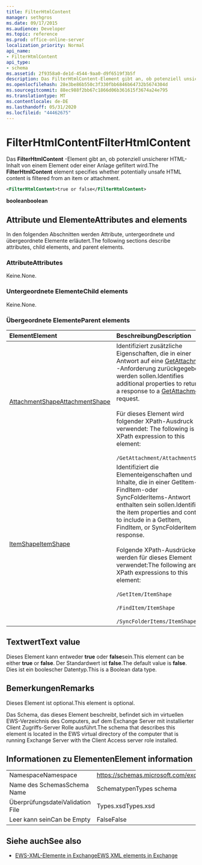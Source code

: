 ```yaml
---
title: FilterHtmlContent
manager: sethgros
ms.date: 09/17/2015
ms.audience: Developer
ms.topic: reference
ms.prod: office-online-server
localization_priority: Normal
api_name:
- FilterHtmlContent
api_type:
- schema
ms.assetid: 2f9358a0-de1d-4544-9aa0-d9f6519f3b5f
description: Das FilterHtmlContent-Element gibt an, ob potenziell unsicherer HTML-Inhalt von einem Element oder einer Anlage gefiltert wird.
ms.openlocfilehash: 28e3be86b550c3f330fbb6846b64732b5674304d
ms.sourcegitcommit: 88ec988f2bb67c1866d06b361615f3674a24e795
ms.translationtype: MT
ms.contentlocale: de-DE
ms.lasthandoff: 05/31/2020
ms.locfileid: "44462675"
---
```

# <a name="filterhtmlcontent"></a><span data-ttu-id="5cbf3-103">FilterHtmlContent</span><span class="sxs-lookup"><span data-stu-id="5cbf3-103">FilterHtmlContent</span></span>

<span data-ttu-id="5cbf3-104">Das **FilterHtmlContent** -Element gibt an, ob potenziell unsicherer HTML-Inhalt von einem Element oder einer Anlage gefiltert wird.</span><span class="sxs-lookup"><span data-stu-id="5cbf3-104">The **FilterHtmlContent** element specifies whether potentially unsafe HTML content is filtered from an item or attachment.</span></span> 
  
```xml
<FilterHtmlContent>true or false</FilterHtmlContent>
```

 <span data-ttu-id="5cbf3-105">**boolean**</span><span class="sxs-lookup"><span data-stu-id="5cbf3-105">**boolean**</span></span>
## <a name="attributes-and-elements"></a><span data-ttu-id="5cbf3-106">Attribute und Elemente</span><span class="sxs-lookup"><span data-stu-id="5cbf3-106">Attributes and elements</span></span>

<span data-ttu-id="5cbf3-107">In den folgenden Abschnitten werden Attribute, untergeordnete und übergeordnete Elemente erläutert.</span><span class="sxs-lookup"><span data-stu-id="5cbf3-107">The following sections describe attributes, child elements, and parent elements.</span></span>
  
### <a name="attributes"></a><span data-ttu-id="5cbf3-108">Attribute</span><span class="sxs-lookup"><span data-stu-id="5cbf3-108">Attributes</span></span>

<span data-ttu-id="5cbf3-109">Keine.</span><span class="sxs-lookup"><span data-stu-id="5cbf3-109">None.</span></span>
  
### <a name="child-elements"></a><span data-ttu-id="5cbf3-110">Untergeordnete Elemente</span><span class="sxs-lookup"><span data-stu-id="5cbf3-110">Child elements</span></span>

<span data-ttu-id="5cbf3-111">Keine.</span><span class="sxs-lookup"><span data-stu-id="5cbf3-111">None.</span></span>
  
### <a name="parent-elements"></a><span data-ttu-id="5cbf3-112">Übergeordnete Elemente</span><span class="sxs-lookup"><span data-stu-id="5cbf3-112">Parent elements</span></span>

|<span data-ttu-id="5cbf3-113">**Element**</span><span class="sxs-lookup"><span data-stu-id="5cbf3-113">**Element**</span></span>|<span data-ttu-id="5cbf3-114">**Beschreibung**</span><span class="sxs-lookup"><span data-stu-id="5cbf3-114">**Description**</span></span>|
|:-----|:-----|
|[<span data-ttu-id="5cbf3-115">AttachmentShape</span><span class="sxs-lookup"><span data-stu-id="5cbf3-115">AttachmentShape</span></span>](attachmentshape.md) <br/> | <span data-ttu-id="5cbf3-116">Identifiziert zusätzliche Eigenschaften, die in einer Antwort auf eine [GetAttachment](getattachment.md) -Anforderung zurückgegeben werden sollen.</span><span class="sxs-lookup"><span data-stu-id="5cbf3-116">Identifies additional properties to return in a response to a [GetAttachment](getattachment.md) request.</span></span>  <br/><br/>  <span data-ttu-id="5cbf3-117">Für dieses Element wird folgender XPath-Ausdruck verwendet: </span><span class="sxs-lookup"><span data-stu-id="5cbf3-117">The following is the XPath expression to this element:</span></span> <br/> <br/>  `/GetAttachment/AttachmentShape` <br/> |
|[<span data-ttu-id="5cbf3-118">ItemShape</span><span class="sxs-lookup"><span data-stu-id="5cbf3-118">ItemShape</span></span>](itemshape.md) <br/> | <span data-ttu-id="5cbf3-119">Identifiziert die Elementeigenschaften und Inhalte, die in einer GetItem-, FindItem-oder SyncFolderItems-Antwort enthalten sein sollen.</span><span class="sxs-lookup"><span data-stu-id="5cbf3-119">Identifies the item properties and content to include in a GetItem, FindItem, or SyncFolderItems response.</span></span>  <br/> <br/> <span data-ttu-id="5cbf3-120">Folgende XPath-Ausdrücke werden für dieses Element verwendet:</span><span class="sxs-lookup"><span data-stu-id="5cbf3-120">The following are the XPath expressions to this element:</span></span> <br/> <br/>  `/GetItem/ItemShape`<br/> <br/>  `/FindItem/ItemShape`<br/> <br/>  `/SyncFolderItems/ItemShape` <br/> |
   
## <a name="text-value"></a><span data-ttu-id="5cbf3-121">Textwert</span><span class="sxs-lookup"><span data-stu-id="5cbf3-121">Text value</span></span>

<span data-ttu-id="5cbf3-122">Dieses Element kann entweder **true** oder **false**sein.</span><span class="sxs-lookup"><span data-stu-id="5cbf3-122">This element can be either **true** or **false**.</span></span> <span data-ttu-id="5cbf3-123">Der Standardwert ist **false**.</span><span class="sxs-lookup"><span data-stu-id="5cbf3-123">The default value is **false**.</span></span> <span data-ttu-id="5cbf3-124">Dies ist ein boolescher Datentyp.</span><span class="sxs-lookup"><span data-stu-id="5cbf3-124">This is a Boolean data type.</span></span>
  
## <a name="remarks"></a><span data-ttu-id="5cbf3-125">Bemerkungen</span><span class="sxs-lookup"><span data-stu-id="5cbf3-125">Remarks</span></span>

<span data-ttu-id="5cbf3-126">Dieses Element ist optional.</span><span class="sxs-lookup"><span data-stu-id="5cbf3-126">This element is optional.</span></span>
  
<span data-ttu-id="5cbf3-127">Das Schema, das dieses Element beschreibt, befindet sich im virtuellen EWS-Verzeichnis des Computers, auf dem Exchange Server mit installierter Client Zugriffs-Server Rolle ausführt.</span><span class="sxs-lookup"><span data-stu-id="5cbf3-127">The schema that describes this element is located in the EWS virtual directory of the computer that is running Exchange Server with the Client Access server role installed.</span></span>
  
## <a name="element-information"></a><span data-ttu-id="5cbf3-128">Informationen zu Elementen</span><span class="sxs-lookup"><span data-stu-id="5cbf3-128">Element information</span></span>

|||
|:-----|:-----|
|<span data-ttu-id="5cbf3-129">Namespace</span><span class="sxs-lookup"><span data-stu-id="5cbf3-129">Namespace</span></span>  <br/> |https://schemas.microsoft.com/exchange/services/2006/types  <br/> |
|<span data-ttu-id="5cbf3-130">Name des Schemas</span><span class="sxs-lookup"><span data-stu-id="5cbf3-130">Schema Name</span></span>  <br/> |<span data-ttu-id="5cbf3-131">Schematypen</span><span class="sxs-lookup"><span data-stu-id="5cbf3-131">Types schema</span></span>  <br/> |
|<span data-ttu-id="5cbf3-132">Überprüfungsdatei</span><span class="sxs-lookup"><span data-stu-id="5cbf3-132">Validation File</span></span>  <br/> |<span data-ttu-id="5cbf3-133">Types.xsd</span><span class="sxs-lookup"><span data-stu-id="5cbf3-133">Types.xsd</span></span>  <br/> |
|<span data-ttu-id="5cbf3-134">Leer kann sein</span><span class="sxs-lookup"><span data-stu-id="5cbf3-134">Can be Empty</span></span>  <br/> |<span data-ttu-id="5cbf3-135">False</span><span class="sxs-lookup"><span data-stu-id="5cbf3-135">False</span></span>  <br/> |
   
## <a name="see-also"></a><span data-ttu-id="5cbf3-136">Siehe auch</span><span class="sxs-lookup"><span data-stu-id="5cbf3-136">See also</span></span>

- [<span data-ttu-id="5cbf3-137">EWS-XML-Elemente in Exchange</span><span class="sxs-lookup"><span data-stu-id="5cbf3-137">EWS XML elements in Exchange</span></span>](ews-xml-elements-in-exchange.md)

